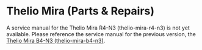 # Thelio Mira (Parts & Repairs)

A service manual for the Thelio Mira R4-N3 (thelio-mira-r4-n3) is not yet available. Please reference the service manual for the previous version, the [Thelio Mira B4-N3 (thelio-mira-b4-n3)](/models/thelio-mira-b4-n3/repairs.md).